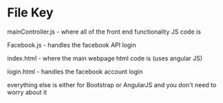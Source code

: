 File Key
==========


mainController.js - where all of the front end functionality JS code is

Facebook.js - handles the facebook API login 

index.html - where the main webpage html code is (uses angular JS)

login.html - handles the facebook account login

everything else is either for Bootstrap or AngularJS and you don't need to worry about it
